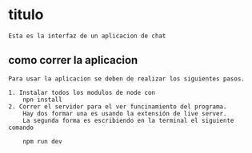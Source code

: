 # titulo

    Esta es la interfaz de un aplicacion de chat

## como correr la aplicacion

    Para usar la aplicacion se deben de realizar los siguientes pasos.

    1. Instalar todos los modulos de node con
        npn install
    2. Correr el servidor para el ver funcinamiento del programa.
        Hay dos formar una es usando la extensión de live server.
        La segunda forma es escribiendo en la terminal el siguiente comando

        npm run dev

